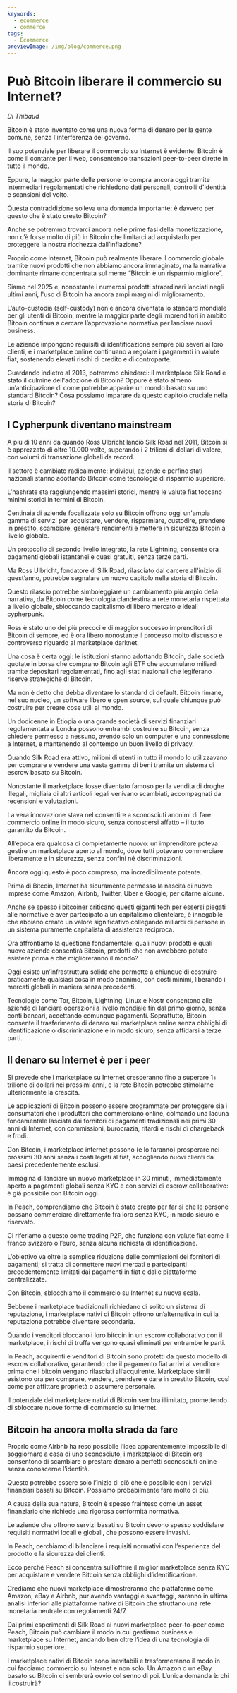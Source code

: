 ```yaml
---
keywords:
  - ecommerce
  - commerce
tags:
  - Ecommerce
previewImage: /img/blog/commerce.png
---
```

# Può Bitcoin liberare il commercio su Internet?

*Di Thibaud*

Bitcoin è stato inventato come una nuova forma di denaro per la gente comune, senza l'interferenza del governo.

Il suo potenziale per liberare il commercio su Internet è evidente: Bitcoin è come il contante per il web, consentendo transazioni peer-to-peer dirette in tutto il mondo.

Eppure, la maggior parte delle persone lo compra ancora oggi tramite intermediari regolamentati che richiedono dati personali, controlli d'identità e scansioni del volto.

Questa contraddizione solleva una domanda importante: è davvero per questo che è stato creato Bitcoin?

Anche se potremmo trovarci ancora nelle prime fasi della monetizzazione, non c’è forse molto di più in Bitcoin che limitarci ad acquistarlo per proteggere la nostra ricchezza dall’inflazione?

Proprio come Internet, Bitcoin può realmente liberare il commercio globale tramite nuovi prodotti che non abbiamo ancora immaginato, ma la narrativa dominante rimane concentrata sul meme “Bitcoin è un risparmio migliore”.

Siamo nel 2025 e, nonostante i numerosi prodotti straordinari lanciati negli ultimi anni, l'uso di Bitcoin ha ancora ampi margini di miglioramento.

L’auto-custodia (self-custody) non è ancora diventata lo standard mondiale per gli utenti di Bitcoin, mentre la maggior parte degli imprenditori in ambito Bitcoin continua a cercare l’approvazione normativa per lanciare nuovi business.

Le aziende impongono requisiti di identificazione sempre più severi ai loro clienti, e i marketplace online continuano a regolare i pagamenti in valute fiat, sostenendo elevati rischi di credito e di controparte.

Guardando indietro al 2013, potremmo chiederci: il marketplace Silk Road è stato il culmine dell'adozione di Bitcoin? Oppure è stato almeno un’anticipazione di come potrebbe apparire un mondo basato su uno standard Bitcoin? Cosa possiamo imparare da questo capitolo cruciale nella storia di Bitcoin?

## I Cypherpunk diventano mainstream

A più di 10 anni da quando Ross Ulbricht lanciò Silk Road nel 2011, Bitcoin si è apprezzato di oltre 10.000 volte, superando i 2 trilioni di dollari di valore, con volumi di transazione globali da record.

Il settore è cambiato radicalmente: individui, aziende e perfino stati nazionali stanno adottando Bitcoin come tecnologia di risparmio superiore.

L’hashrate sta raggiungendo massimi storici, mentre le valute fiat toccano minimi storici in termini di Bitcoin.

Centinaia di aziende focalizzate solo su Bitcoin offrono oggi un'ampia gamma di servizi per acquistare, vendere, risparmiare, custodire, prendere in prestito, scambiare, generare rendimenti e mettere in sicurezza Bitcoin a livello globale.

Un protocollo di secondo livello integrato, la rete Lightning, consente ora pagamenti globali istantanei e quasi gratuiti, senza terze parti.

Ma Ross Ulbricht, fondatore di Silk Road, rilasciato dal carcere all'inizio di quest’anno, potrebbe segnalare un nuovo capitolo nella storia di Bitcoin.

Questo rilascio potrebbe simboleggiare un cambiamento più ampio della narrativa, da Bitcoin come tecnologia clandestina a rete monetaria rispettata a livello globale, sbloccando capitalismo di libero mercato e ideali cypherpunk.

Ross è stato uno dei più precoci e di maggior successo imprenditori di Bitcoin di sempre, ed è ora libero nonostante il processo molto discusso e controverso riguardo al marketplace darknet.

Una cosa è certa oggi: le istituzioni stanno adottando Bitcoin, dalle società quotate in borsa che comprano Bitcoin agli ETF che accumulano miliardi tramite depositari regolamentati, fino agli stati nazionali che legiferano riserve strategiche di Bitcoin.

Ma non è detto che debba diventare lo standard di default. Bitcoin rimane, nel suo nucleo, un software libero e open source, sul quale chiunque può costruire per creare cose utili al mondo.

Un dodicenne in Etiopia o una grande società di servizi finanziari regolamentata a Londra possono entrambi costruire su Bitcoin, senza chiedere permesso a nessuno, avendo solo un computer e una connessione a Internet, e mantenendo al contempo un buon livello di privacy.

Quando Silk Road era attivo, milioni di utenti in tutto il mondo lo utilizzavano per comprare e vendere una vasta gamma di beni tramite un sistema di escrow basato su Bitcoin.

Nonostante il marketplace fosse diventato famoso per la vendita di droghe illegali, migliaia di altri articoli legali venivano scambiati, accompagnati da recensioni e valutazioni.

La vera innovazione stava nel consentire a sconosciuti anonimi di fare commercio online in modo sicuro, senza conoscersi affatto – il tutto garantito da Bitcoin.

All’epoca era qualcosa di completamente nuovo: un imprenditore poteva gestire un marketplace aperto al mondo, dove tutti potevano commerciare liberamente e in sicurezza, senza confini né discriminazioni.

Ancora oggi questo è poco compreso, ma incredibilmente potente.

Prima di Bitcoin, Internet ha sicuramente permesso la nascita di nuove imprese come Amazon, Airbnb, Twitter, Uber e Google, per citarne alcune.

Anche se spesso i bitcoiner criticano questi giganti tech per essersi piegati alle normative e aver partecipato a un capitalismo clientelare, è innegabile che abbiano creato un valore significativo collegando miliardi di persone in un sistema puramente capitalista di assistenza reciproca.

Ora affrontiamo la questione fondamentale: quali nuovi prodotti e quali nuove aziende consentirà Bitcoin, prodotti che non avrebbero potuto esistere prima e che miglioreranno il mondo?

Oggi esiste un’infrastruttura solida che permette a chiunque di costruire praticamente qualsiasi cosa in modo anonimo, con costi minimi, liberando i mercati globali in maniera senza precedenti.

Tecnologie come Tor, Bitcoin, Lightning, Linux e Nostr consentono alle aziende di lanciare operazioni a livello mondiale fin dal primo giorno, senza conti bancari, accettando comunque pagamenti. Soprattutto, Bitcoin consente il trasferimento di denaro sui marketplace online senza obblighi di identificazione o discriminazione e in modo sicuro, senza affidarsi a terze parti.

## Il denaro su Internet è per i peer

Si prevede che i marketplace su Internet cresceranno fino a superare 1+ trilione di dollari nei prossimi anni, e la rete Bitcoin potrebbe stimolarne ulteriormente la crescita.

Le applicazioni di Bitcoin possono essere programmate per proteggere sia i consumatori che i produttori che commerciano online, colmando una lacuna fondamentale lasciata dai fornitori di pagamenti tradizionali nei primi 30 anni di Internet, con commissioni, burocrazia, ritardi e rischi di chargeback e frodi.

Con Bitcoin, i marketplace internet possono (e lo faranno) prosperare nei prossimi 30 anni senza i costi legati al fiat, accogliendo nuovi clienti da paesi precedentemente esclusi.

Immagina di lanciare un nuovo marketplace in 30 minuti, immediatamente aperto a pagamenti globali senza KYC e con servizi di escrow collaborativo: è già possibile con Bitcoin oggi.

In Peach, comprendiamo che Bitcoin è stato creato per far sì che le persone possano commerciare direttamente fra loro senza KYC, in modo sicuro e riservato.

Ci riferiamo a questo come trading P2P, che funziona con valute fiat come il franco svizzero o l’euro, senza alcuna richiesta di identificazione.

L’obiettivo va oltre la semplice riduzione delle commissioni dei fornitori di pagamenti; si tratta di connettere nuovi mercati e partecipanti precedentemente limitati dai pagamenti in fiat e dalle piattaforme centralizzate.

Con Bitcoin, sblocchiamo il commercio su Internet su nuova scala.

Sebbene i marketplace tradizionali richiedano di solito un sistema di reputazione, i marketplace nativi di Bitcoin offrono un’alternativa in cui la reputazione potrebbe diventare secondaria.

Quando i venditori bloccano i loro bitcoin in un escrow collaborativo con il marketplace, i rischi di truffa vengono quasi eliminati per entrambe le parti.

In Peach, acquirenti e venditori di Bitcoin sono protetti da questo modello di escrow collaborativo, garantendo che il pagamento fiat arrivi al venditore prima che i bitcoin vengano rilasciati all’acquirente. Marketplace simili esistono ora per comprare, vendere, prendere e dare in prestito Bitcoin, così come per affittare proprietà o assumere personale.

Il potenziale dei marketplace nativi di Bitcoin sembra illimitato, promettendo di sbloccare nuove forme di commercio su Internet.

## Bitcoin ha ancora molta strada da fare

Proprio come Airbnb ha reso possibile l’idea apparentemente impossibile di soggiornare a casa di uno sconosciuto, i marketplace di Bitcoin ora consentono di scambiare o prestare denaro a perfetti sconosciuti online senza conoscerne l’identità.

Questo potrebbe essere solo l’inizio di ciò che è possibile con i servizi finanziari basati su Bitcoin. Possiamo probabilmente fare molto di più.

A causa della sua natura, Bitcoin è spesso frainteso come un asset finanziario che richiede una rigorosa conformità normativa.

Le aziende che offrono servizi basati su Bitcoin devono spesso soddisfare requisiti normativi locali e globali, che possono essere invasivi.

In Peach, cerchiamo di bilanciare i requisiti normativi con l’esperienza del prodotto e la sicurezza dei clienti.

Ecco perché Peach si concentra sull’offrire il miglior marketplace senza KYC per acquistare e vendere Bitcoin senza obblighi d’identificazione.

Crediamo che nuovi marketplace dimostreranno che piattaforme come Amazon, eBay e Airbnb, pur avendo vantaggi e svantaggi, saranno in ultima analisi inferiori alle piattaforme native di Bitcoin che sfruttano una rete monetaria neutrale con regolamenti 24/7.

Dai primi esperimenti di Silk Road ai nuovi marketplace peer-to-peer come Peach, Bitcoin può cambiare il modo in cui gestiamo business e marketplace su Internet, andando ben oltre l’idea di una tecnologia di risparmio superiore.

I marketplace nativi di Bitcoin sono inevitabili e trasformeranno il modo in cui facciamo commercio su Internet e non solo. Un Amazon o un eBay basato su Bitcoin ci sembrerà ovvio col senno di poi. L’unica domanda è: chi li costruirà?
